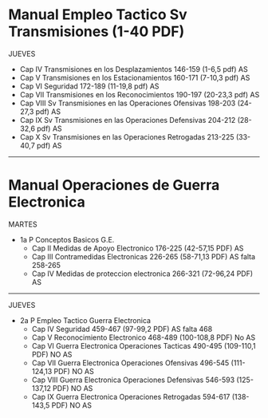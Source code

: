 # Manual Empleo Tactico Sv Transmisiones (1-40 PDF)
JUEVES
  - Cap IV   Transmisiones en los Desplazamientos           146-159 (1-6,5   pdf) AS 
  - Cap V    Transmisiones en los Estacionamientos          160-171 (7-10,3  pdf) AS
  - Cap VI   Seguridad                                      172-189 (11-19,8 pdf) AS 
  - Cap VII  Transmisiones en los Reconocimientos           190-197 (20-23,3 pdf) AS
  - Cap VIII Sv Transmisiones en las Operaciones Ofensivas  198-203 (24-27,3 pdf) AS
  - Cap IX   Sv Transmisiones en las Operaciones Defensivas 204-212 (28-32,6 pdf) AS
  - Cap X    Sv Transmisiones en las Operaciones Retrogadas 213-225 (33-40,7 pdf) AS

-------------------------------------------------------------------------------------------------
# Manual Operaciones de Guerra Electronica
MARTES
  - 1a P Conceptos Basicos G.E.
    - Cap II   Medidas de Apoyo Electronico               176-225 (42-57,15 PDF) AS
    - Cap III  Contramedidas Electronicas                 226-265 (58-71,13 PDF) AS falta 258-265
    - Cap IV   Medidas de proteccion electronica          266-321 (72-96,24 PDF) AS 
-------------------------------------------------------------------------------------------------
JUEVES
  - 2a P Empleo Tactico Guerra Electronica
    - Cap IV   Seguridad                                  459-467 (97-99,2 PDF) AS falta 468
    - Cap V    Reconocimiento Electronico                 468-489 (100-108,8  PDF) No AS
    - Cap VI   Guerra Electronica Operaciones Tacticas    490-495 (109-110,1  PDF) NO AS 
    - Cap VII  Guerra Electronica Operaciones Ofensivas   496-545 (111-124,13 PDF) NO AS
    - Cap VIII Guerra Electronica Operaciones Defensivas  546-593 (125-137,12 PDF) NO AS
    - Cap IX   Guerra Electronica Operaciones Retrogadas  594-617 (138-143,5 PDF) NO AS 